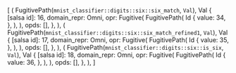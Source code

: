 [
    (
        FugitivePath(`mnist_classifier::digits::six::six_match`, `Val`),
        Val {
            [salsa id]: 16,
            domain_repr: Omni,
            opr: Fugitive(
                FugitivePath(
                    Id {
                        value: 34,
                    },
                ),
            ),
            opds: [],
        },
    ),
    (
        FugitivePath(`mnist_classifier::digits::six::six_match_refined1`, `Val`),
        Val {
            [salsa id]: 17,
            domain_repr: Omni,
            opr: Fugitive(
                FugitivePath(
                    Id {
                        value: 35,
                    },
                ),
            ),
            opds: [],
        },
    ),
    (
        FugitivePath(`mnist_classifier::digits::six::is_six`, `Val`),
        Val {
            [salsa id]: 18,
            domain_repr: Omni,
            opr: Fugitive(
                FugitivePath(
                    Id {
                        value: 36,
                    },
                ),
            ),
            opds: [],
        },
    ),
]